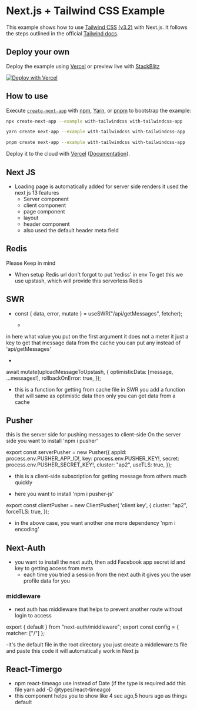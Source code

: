 # Next.js + Tailwind CSS Example

This example shows how to use [Tailwind CSS](https://tailwindcss.com/) [(v3.2)](https://tailwindcss.com/blog/tailwindcss-v3-2) with Next.js. It follows the steps outlined in the official [Tailwind docs](https://tailwindcss.com/docs/guides/nextjs).

## Deploy your own

Deploy the example using [Vercel](https://vercel.com?utm_source=github&utm_medium=readme&utm_campaign=next-example) or preview live with [StackBlitz](https://stackblitz.com/github/vercel/next.js/tree/canary/examples/with-tailwindcss)

[![Deploy with Vercel](https://vercel.com/button)](https://vercel.com/new/git/external?repository-url=https://github.com/vercel/next.js/tree/canary/examples/with-tailwindcss&project-name=with-tailwindcss&repository-name=with-tailwindcss)

## How to use

Execute [`create-next-app`](https://github.com/vercel/next.js/tree/canary/packages/create-next-app) with [npm](https://docs.npmjs.com/cli/init), [Yarn](https://yarnpkg.com/lang/en/docs/cli/create/), or [pnpm](https://pnpm.io) to bootstrap the example:

```bash
npx create-next-app --example with-tailwindcss with-tailwindcss-app
```

```bash
yarn create next-app --example with-tailwindcss with-tailwindcss-app
```

```bash
pnpm create next-app --example with-tailwindcss with-tailwindcss-app
```

Deploy it to the cloud with [Vercel](https://vercel.com/new?utm_source=github&utm_medium=readme&utm_campaign=next-example) ([Documentation](https://nextjs.org/docs/deployment)).



## Next JS 
- Loading page is automatically added for server side renders
it used the next js 13 features
  - Server component
  - client component 
  - page component
  - layout 
  - header component 
  - also used the default header meta field

## Redis 
Please Keep in mind 
- When setup Redis url don't forgot to put 'rediss' in env
To get this we use upstash, which will provide this serverless Redis 

## SWR

* 
  const { data, error, mutate } = useSWR("/api/getMessages", fetcher);

  - 
 in here what value you put on the first argument it does not a meter it just a key to get that message data from the cache you can put any instead of 'api/getMessages'

* 
await mutate(uploadMessageToUpstash, {
      optimisticData: [message, ...messages!],
      rollbackOnError: true,
    });

-  this is a function for getting from cache file in SWR you add a function that will same as optimistic data then only you can get data from a cache


## Pusher
this is the server side for pushing messages to client-side
On the server side you want to install 'npm i pusher'

export const serverPusher = new Pusher({
  appId: process.env.PUSHER_APP_ID!,
  key: process.env.PUSHER_KEY!,
  secret: process.env.PUSHER_SECRET_KEY!,
  cluster: "ap2",
  useTLS: true,
});

* this is a client-side subscription for getting message from others much quickly
- here you want to install 'npm i pusher-js'

export const clientPusher = new ClientPusher( 'client key', {
  cluster: "ap2",
  forceTLS: true,
});

- in the above case, you want another one more dependency 'npm i encoding'


## Next-Auth 
* you want to install the next auth, then add Facebook app secret id and key to getting access from meta
  - each time you tried a session from the next auth it gives you the user profile data for you

### middleware 

- next auth has middleware that helps to prevent another route without login to access

export { default } from "next-auth/middleware";
export const config = { matcher: ["/"] };

-it's the default file in the root directory you just create a middleware.ts file and paste this code it will automatically work in Next js 



## React-Timergo

- npm react-timeago use instead of Date (if the type is required add this file yarn add -D @types/react-timeago)
- this component helps you to show like 4 sec ago,5 hours ago as things default 

